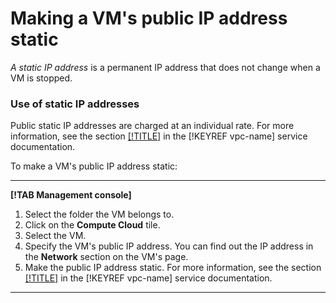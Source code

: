 # Making a VM's public IP address static

_A static IP address_ is a permanent IP address that does not change when a VM is stopped.

### Use of static IP addresses

Public static IP addresses are charged at an individual rate. For more information, see the section [[!TITLE]](../../../vpc/pricing.md#prices-public-ip) in the [!KEYREF vpc-name] service documentation.

To make a VM's public IP address static:

---

**[!TAB Management console]**

1. Select the folder the VM belongs to.
1. Click on the **Compute Cloud** tile.
1. Select the VM.
1. Specify the VM's public IP address. You can find out the IP address in the **Network** section on the VM's page.
1. Make the public IP address static. For more information, see the section [[!TITLE]](../../../vpc/operations/set-static-ip.md) in the [!KEYREF vpc-name] service documentation.

---

